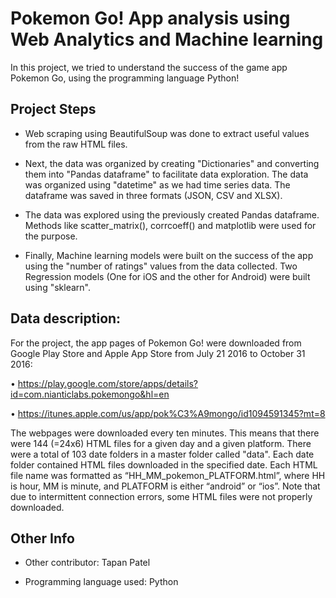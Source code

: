# Pokemon Go! App analysis using Web Analytics and Machine learning

In this project, we tried to understand the success of the game app Pokemon Go, using the programming language Python!

## Project Steps

- Web scraping using BeautifulSoup was done to extract useful values from the raw HTML files. 

- Next, the data was organized by creating "Dictionaries" and converting them into "Pandas dataframe" to facilitate data exploration. The data was organized using "datetime" as we had time series data. The dataframe was saved in three formats (JSON, CSV and  XLSX).

- The data was explored using the previously created Pandas dataframe. Methods like scatter_matrix(), corrcoeff() and matplotlib were used for the purpose.

- Finally, Machine learning models were built on the success of the app using the "number of ratings" values from the data collected. Two Regression models (One for iOS and the other for Android) were built using "sklearn".


## Data description:

For the project, the app pages of Pokemon Go! were downloaded from Google Play Store and Apple App Store from July 21 2016 to October 31 2016:

• https://play.google.com/store/apps/details?id=com.nianticlabs.pokemongo&hl=en

• https://itunes.apple.com/us/app/pok%C3%A9mongo/id1094591345?mt=8

The webpages were downloaded every ten minutes. This means that there were 144 (=24x6) HTML files for a given day and a given platform. There were a total of 103 date folders in a master folder called "data". Each date folder contained HTML files downloaded in the specified date. Each HTML file name was formatted as “HH_MM_pokemon_PLATFORM.html”, where HH is hour, MM is minute, and PLATFORM is either “android” or “ios”. Note that due to intermittent connection errors, some HTML files were not properly downloaded.

## Other Info

- Other contributor: Tapan Patel

- Programming language used: Python




